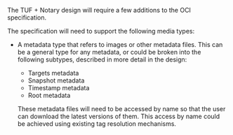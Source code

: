 The TUF + Notary design will require a few additions to the OCI specification.

The specification will need to support the following media types:

* A metadata type that refers to images or other metadata files. This can be a
general type for any metadata, or could be broken into the following subtypes,
described in more detail in the design:
  * Targets metadata
  * Snapshot metadata
  * Timestamp metadata
  * Root metadata

  These metadata files will need to be accessed by name so that the user can
  download the latest versions of them. This access by name could be achieved
  using existing tag resolution mechanisms.
